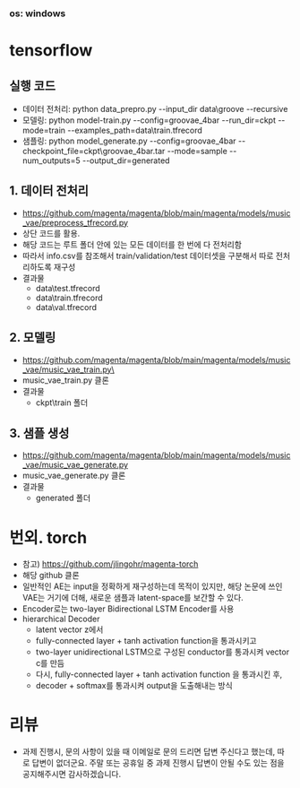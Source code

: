 ### os: windows

# tensorflow
## 실행 코드
- 데이터 전처리: python data_prepro.py --input_dir data\groove --recursive
- 모델링: python model-train.py --config=groovae_4bar --run_dir=ckpt --mode=train --examples_path=data\train.tfrecord
- 샘플링: python model_generate.py --config=groovae_4bar --checkpoint_file=ckpt\groovae_4bar.tar --mode=sample --num_outputs=5 --output_dir=generated

## 1. 데이터 전처리 
 - https://github.com/magenta/magenta/blob/main/magenta/models/music_vae/preprocess_tfrecord.py
 - 상단 코드를 활용.
 - 해당 코드는 루트 폴더 안에 있는 모든 데이터를 한 번에 다 전처리함
 - 따라서 info.csv를 참조해서 train/validation/test 데이터셋을 구분해서 따로 전처리하도록 재구성
 - 결과물
   - data\test.tfrecord
   - data\train.tfrecord
   - data\val.tfrecord

## 2. 모델링
- https://github.com/magenta/magenta/blob/main/magenta/models/music_vae/music_vae_train.py\
- music_vae_train.py 클론
- 결과물
  - ckpt\train 폴더

## 3. 샘플 생성
- https://github.com/magenta/magenta/blob/main/magenta/models/music_vae/music_vae_generate.py
- music_vae_generate.py 클론
- 결과물
  - generated 폴더

# 번외. torch
- 참고) https://github.com/jlingohr/magenta-torch
- 해당 github 클론
- 일반적인 AE는 input을 정확하게 재구성하는데 목적이 있지만, 해당 논문에 쓰인 VAE는 거기에 더해, 새로운 샘플과 latent-space를 보간할 수 있다.
- Encoder로는 two-layer Bidirectional LSTM Encoder를 사용
- hierarchical Decoder
  - latent vector z에서 
  - fully-connected layer + tanh activation function을 통과시키고
  - two-layer unidirectional LSTM으로 구성된 conductor를 통과시켜 vector c를 만듬
  - 다시, fully-connected layer + tanh activation function 을 통과시킨 후,
  - decoder + softmax를 통과시켜 output을 도출해내는 방식
  
 
# 리뷰
- 과제 진행시, 문의 사항이 있을 때 이메일로 문의 드리면 답변 주신다고 했는데, 따로 답변이 없더군요. 주말 또는 공휴일 중 과제 진행시 답변이 안될 수도 있는 점을 공지해주시면 감사하겠습니다.
